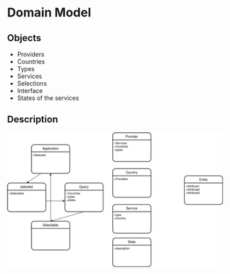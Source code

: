 # Domain Model

## Objects

- Providers
- Countries
- Types
- Services
- Selections
- Interface
- States of the services

## Description

![Alt text](./Domain_diagram.svg)
